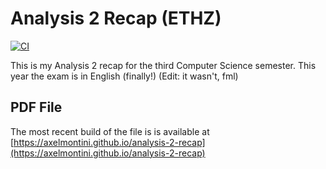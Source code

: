 # Analysis 2 Recap (ETHZ)

[![CI](https://github.com/AxelMontini/analysis-2-recap/actions/workflows/latex.yml/badge.svg)](https://github.com/AxelMontini/analysis-2-recap/actions/workflows/latex.yml)

This is my Analysis 2 recap for the third Computer Science semester.
This year the exam is in English (finally!) (Edit: it wasn't, fml)

## PDF File

The most recent build of the file is is available at
[https://axelmontini.github.io/analysis-2-recap](https://axelmontini.github.io/analysis-2-recap)
